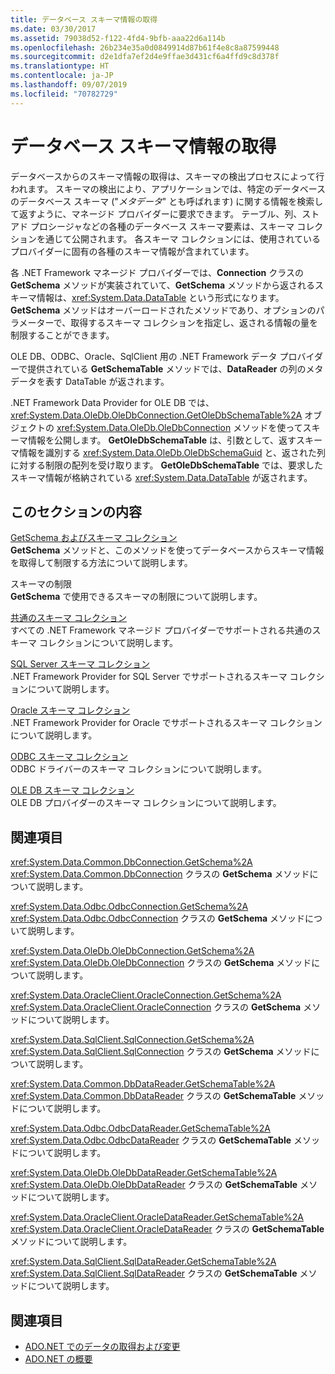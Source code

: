 ```yaml
---
title: データベース スキーマ情報の取得
ms.date: 03/30/2017
ms.assetid: 79038d52-f122-4fd4-9bfb-aaa22d6a114b
ms.openlocfilehash: 26b234e35a0d0849914d87b61f4e8c8a87599448
ms.sourcegitcommit: d2e1dfa7ef2d4e9ffae3d431cf6a4ffd9c8d378f
ms.translationtype: HT
ms.contentlocale: ja-JP
ms.lasthandoff: 09/07/2019
ms.locfileid: "70782729"
---
```

# <a name="retrieving-database-schema-information"></a>データベース スキーマ情報の取得
データベースからのスキーマ情報の取得は、スキーマの検出プロセスによって行われます。 スキーマの検出により、アプリケーションでは、特定のデータベースのデータベース スキーマ ("*メタデータ*" とも呼ばれます) に関する情報を検索して返すように、マネージド プロバイダーに要求できます。 テーブル、列、ストアド プロシージャなどの各種のデータベース スキーマ要素は、スキーマ コレクションを通じて公開されます。 各スキーマ コレクションには、使用されているプロバイダーに固有の各種のスキーマ情報が含まれています。  
  
 各 .NET Framework マネージド プロバイダーでは、**Connection** クラスの **GetSchema** メソッドが実装されていて、**GetSchema** メソッドから返されるスキーマ情報は、<xref:System.Data.DataTable> という形式になります。 **GetSchema** メソッドはオーバーロードされたメソッドであり、オプションのパラメーターで、取得するスキーマ コレクションを指定し、返される情報の量を制限することができます。  
  
 OLE DB、ODBC、Oracle、SqlClient 用の .NET Framework データ プロバイダーで提供されている **GetSchemaTable** メソッドでは、**DataReader** の列のメタデータを表す DataTable が返されます。  
  
 .NET Framework Data Provider for OLE DB では、<xref:System.Data.OleDb.OleDbConnection.GetOleDbSchemaTable%2A> オブジェクトの <xref:System.Data.OleDb.OleDbConnection> メソッドを使ってスキーマ情報を公開します。 **GetOleDbSchemaTable** は、引数として、返すスキーマ情報を識別する <xref:System.Data.OleDb.OleDbSchemaGuid> と、返された列に対する制限の配列を受け取ります。 **GetOleDbSchemaTable** では、要求したスキーマ情報が格納されている <xref:System.Data.DataTable> が返されます。  
  
## <a name="in-this-section"></a>このセクションの内容  
 [GetSchema およびスキーマ コレクション](getschema-and-schema-collections.md)  
 **GetSchema** メソッドと、このメソッドを使ってデータベースからスキーマ情報を取得して制限する方法について説明します。  
  
 スキーマの制限  
 **GetSchema** で使用できるスキーマの制限について説明します。  
  
 [共通のスキーマ コレクション](common-schema-collections.md)  
 すべての .NET Framework マネージド プロバイダーでサポートされる共通のスキーマ コレクションについて説明します。  
  
 [SQL Server スキーマ コレクション](sql-server-schema-collections.md)  
 .NET Framework Provider for SQL Server でサポートされるスキーマ コレクションについて説明します。  
  
 [Oracle スキーマ コレクション](oracle-schema-collections.md)  
 .NET Framework Provider for Oracle でサポートされるスキーマ コレクションについて説明します。  
  
 [ODBC スキーマ コレクション](odbc-schema-collections.md)  
 ODBC ドライバーのスキーマ コレクションについて説明します。  
  
 [OLE DB スキーマ コレクション](ole-db-schema-collections.md)  
 OLE DB プロバイダーのスキーマ コレクションについて説明します。  
  
## <a name="reference"></a>関連項目  
 <xref:System.Data.Common.DbConnection.GetSchema%2A>  
 <xref:System.Data.Common.DbConnection> クラスの **GetSchema** メソッドについて説明します。  
  
 <xref:System.Data.Odbc.OdbcConnection.GetSchema%2A>  
 <xref:System.Data.Odbc.OdbcConnection> クラスの **GetSchema** メソッドについて説明します。  
  
 <xref:System.Data.OleDb.OleDbConnection.GetSchema%2A>  
 <xref:System.Data.OleDb.OleDbConnection> クラスの **GetSchema** メソッドについて説明します。  
  
 <xref:System.Data.OracleClient.OracleConnection.GetSchema%2A>  
 <xref:System.Data.OracleClient.OracleConnection> クラスの **GetSchema** メソッドについて説明します。  
  
 <xref:System.Data.SqlClient.SqlConnection.GetSchema%2A>  
 <xref:System.Data.SqlClient.SqlConnection> クラスの **GetSchema** メソッドについて説明します。  
  
 <xref:System.Data.Common.DbDataReader.GetSchemaTable%2A>  
 <xref:System.Data.Common.DbDataReader> クラスの **GetSchemaTable** メソッドについて説明します。  
  
 <xref:System.Data.Odbc.OdbcDataReader.GetSchemaTable%2A>  
 <xref:System.Data.Odbc.OdbcDataReader> クラスの **GetSchemaTable** メソッドについて説明します。  
  
 <xref:System.Data.OleDb.OleDbDataReader.GetSchemaTable%2A>  
 <xref:System.Data.OleDb.OleDbDataReader> クラスの **GetSchemaTable** メソッドについて説明します。  
  
 <xref:System.Data.OracleClient.OracleDataReader.GetSchemaTable%2A>  
 <xref:System.Data.OracleClient.OracleDataReader> クラスの **GetSchemaTable** メソッドについて説明します。  
  
 <xref:System.Data.SqlClient.SqlDataReader.GetSchemaTable%2A>  
 <xref:System.Data.SqlClient.SqlDataReader> クラスの **GetSchemaTable** メソッドについて説明します。  
  
## <a name="see-also"></a>関連項目

- [ADO.NET でのデータの取得および変更](retrieving-and-modifying-data.md)
- [ADO.NET の概要](ado-net-overview.md)
